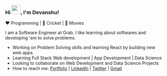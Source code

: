 ### Hi <img src="https://github.com/TheDudeThatCode/TheDudeThatCode/blob/master/Assets/Hi.gif" width="29">, I'm Devanshu!

:heart: Programming | :black_heart: Cricket | :blue_heart: Movies

I am a Software Engineer at Grab. I like learning about softwares and developing 'em to solve problems. 

- Working on Problem Solving skills and learning React by building new web apps.
- Learning Full Stack Web development | App Development | Data Science 
- Looking to collaborate on Web Development and Data Science Projects
- How to reach me: [Portfolio](https://www.devanshumodi.com/) | [LinkedIn](https://www.linkedin.com/in/devanshu-modi-4a9a96160/) | [Twitter](https://twitter.com/DevanshuModi04) |  [Gmail](mailto://devmodi154@gmail.com)

